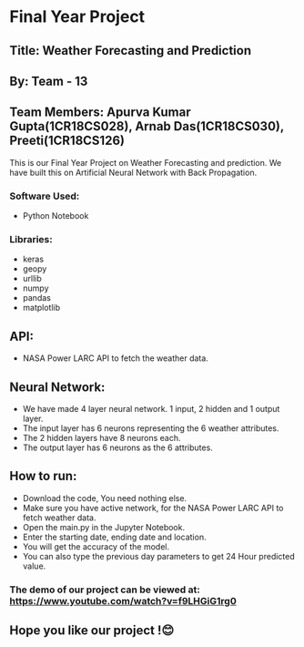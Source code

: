 # Final Year Project

## Title: Weather Forecasting and Prediction

## By: Team - 13

## Team Members: Apurva Kumar Gupta(1CR18CS028), Arnab Das(1CR18CS030), Preeti(1CR18CS126)

This is our Final Year Project on Weather Forecasting and prediction. We have built this on Artificial Neural Network with Back Propagation.

### Software Used:

- Python Notebook

### Libraries:

- keras
- geopy
- urllib
- numpy
- pandas
- matplotlib

## API:

- NASA Power LARC API to fetch the weather data.

## Neural Network:

- We have made 4 layer neural network. 1 input, 2 hidden and 1 output layer.
- The input layer has 6 neurons representing the 6 weather attributes.
- The 2 hidden layers have 8 neurons each.
- The output layer has 6 neurons as the 6 attributes.

## How to run:

- Download the code, You need nothing else.
- Make sure you have active network, for the NASA Power LARC API to fetch weather data.
- Open the main.py in the Jupyter Notebook.
- Enter the starting date, ending date and location.
- You will get the accuracy of the model.
- You can also type the previous day parameters to get 24 Hour predicted value.

### The demo of our project can be viewed at: https://www.youtube.com/watch?v=f9LHGiG1rg0

## Hope you like our project !😊
